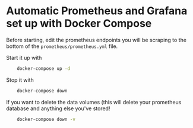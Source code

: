 # Automatic Prometheus and Grafana set up with Docker Compose

Before starting, edit the prometheus endpoints you will be scraping to the bottom
of the `prometheus/prometheus.yml` file.

Start it up with

```bash
	docker-compose up -d
```

Stop it with

```bash
	docker-compose down
```

If you want to delete the data volumes (this will delete your prometheus database
and anything else you've stored!

```bash
	docker-compose down -v
```
